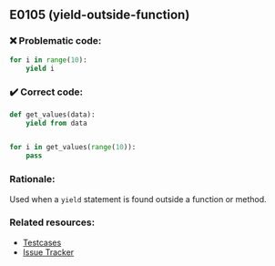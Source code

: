 ## E0105 (yield-outside-function)

### :x: Problematic code:

```python
for i in range(10):
    yield i
```

### :heavy_check_mark: Correct code:

```python
def get_values(data):
    yield from data


for i in get_values(range(10)):
    pass
```

### Rationale:

Used when a `yield` statement is found outside a function or method. 

### Related resources:

- [Testcases](https://github.com/PyCQA/pylint/blob/master/tests/functional/y/yield_from_outside_func.py)
- [Issue Tracker](https://github.com/PyCQA/pylint/issues?q=is%3Aissue+%22yield-outside-function%22+OR+%22E0105%22)
